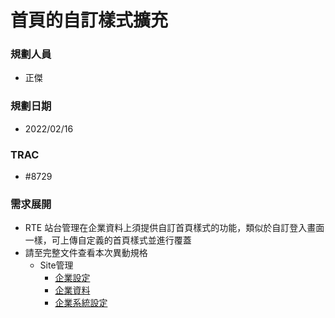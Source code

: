 # 首頁的自訂樣式擴充

### <div id="user">規劃人員</div>
* 正傑

### <div id="updatedate">規劃日期</div>
* 2022/02/16

### <div id="trac">TRAC</div>
* #8729

### <div id="requirement">需求展開</div>
* RTE 站台管理在企業資料上須提供自訂首頁樣式的功能，類似於自訂登入畫面一樣，可上傳自定義的首頁樣式並進行覆蓋
* 請至完整文件查看本次異動規格
    * Site管理
        * [企業設定](../../../RTE/SITE/enterpriseindex/README.md)
        * [企業資料](../../../RTE/SITE/enterprisedetail/README.md)
        * [企業系統設定](../../../RTE/SITE/enterprisesystem/README.md)